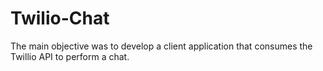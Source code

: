 # Twilio-Chat
 The main objective was to develop a client application that consumes the Twillio API to perform a chat.
